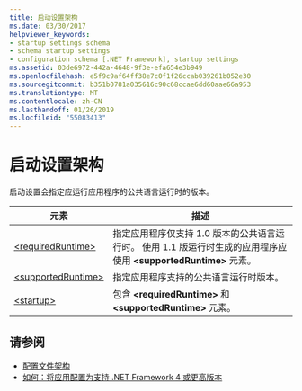 ```yaml
---
title: 启动设置架构
ms.date: 03/30/2017
helpviewer_keywords:
- startup settings schema
- schema startup settings
- configuration schema [.NET Framework], startup settings
ms.assetid: 03de6972-442a-4648-9f3e-efa654e3b949
ms.openlocfilehash: e5f9c9af64ff38e7c0f1f26ccab039261b052e30
ms.sourcegitcommit: b351b0781a035616c90c68ccae6dd60aae66a953
ms.translationtype: MT
ms.contentlocale: zh-CN
ms.lasthandoff: 01/26/2019
ms.locfileid: "55083413"
---
```

# <a name="startup-settings-schema"></a>启动设置架构

启动设置会指定应运行应用程序的公共语言运行时的版本。  
  
|元素|描述|  
|-------------|-----------------|  
|[\<requiredRuntime>](requiredruntime-element.md)|指定应用程序仅支持 1.0 版本的公共语言运行时。 使用 1.1 版运行时生成的应用程序应使用 **\<supportedRuntime>** 元素。|  
|[\<supportedRuntime>](supportedruntime-element.md)|指定应用程序支持的公共语言运行时版本。|  
|[\<startup>](startup-element.md)|包含 **\<requiredRuntime>** 和 **\<supportedRuntime>** 元素。|  
  
## <a name="see-also"></a>请参阅

- [配置文件架构](../index.md)
- [如何：将应用配置为支持 .NET Framework 4 或更高版本](../../../migration-guide/how-to-configure-an-app-to-support-net-framework-4-or-4-5.md)
